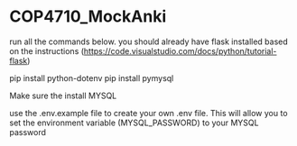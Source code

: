 # COP4710_MockAnki
run all the commands below. you should already have flask installed based on the instructions (https://code.visualstudio.com/docs/python/tutorial-flask)

pip install python-dotenv
pip install pymysql

Make sure the install MYSQL 

use the .env.example file to create your own .env file. This will allow you to set the environment variable (MYSQL_PASSWORD) to your MYSQL password
